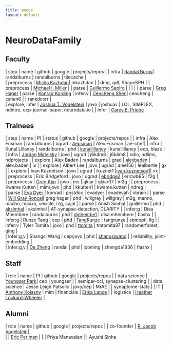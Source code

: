 ```yaml
---
title: peeps
layout: default
---
```


# NeuroDataFamily

## Faculty

| step 			| name 											|  github | google | projects/repos | 
| infra 		| [Randal Burns](http://hssl.cs.jhu.edu/~randal/)|  randalburns 	| randalburns 	| tilecache |  
| preprocess 	| [Misha Kazhdan](http://www.cs.jhu.edu/~misha/)| mkazhdan 		| 				| dmg, gdf, ShapeSPH | 
| preprocess 	| [Michael I. Miller](http://cis.jhu.edu/faculty/mmiller.php) | 
| parse 		| [Guillermo Sapiro](http://sapirolab.pratt.duke.edu/) 								|   |  |  |
| parse 		| [Greg Hager](http://www.cs.jhu.edu/~hager/)
| parse 		| [Konrad Kording](http://koerding.com/)
| infer:v 		| [Cencheng Shen](http://sites.temple.edu/cshen/)| cencheng  								| cshen6 		| 				| rankdcorr |   
| explore, infer			| [Joshua T. Vogelstein](http://jovo.me)  		| jovo 		| joshuav 	| LOL, SIMPLEX, ndintro, ocp-journal-paper, neurodata.io  | 
| infer 		| [Carey E. Priebe](http://www.ams.jhu.edu/~priebe/)


## Trainees



| step 			| name 											| PI | status | github | google | projects/repos | 
| infra 		| Alex Eusman 									| randalburns | ugrad | [Aeusman](https://github.com/Aeusman) 		| Alex.Eusman 	| ae-chef| 
| infra 		| Kunal Lillaney 							| randalburns | phd | [kunallillaney](https://github.com/kunallillaney) | kunallillaney | ocp, blaze  |  
| infra 		| [Jordan Matelsky](http://jordan.matelsky.com) | jovo | ugrad | j6k4m8 		| j6k4m8 		| ndio, ndlims, ndprojects | 
| explore 		| Alex Baden 									| randalburns | grad | [alexbaden](https://github.com/alexbaden) 	| alex.baden 	| ix  | 
| explore 		| Albert Lee 									| jovo | ugrad | alee156 		| lealbertle 	| gx | 
| explore 		| Ivan Kuznetsov 				| jovo | ugrad | ikuznet1 	|[ivan.kuznetsov1](https://scholar.google.com/citations?user=I3zJCYUAAAAJ&hl=en)| vx |   
| preprocess 	| Eric Bridgeford 								| jovo | ugrad | [ebridge2](https://github.com/ebridge2) 		| ericwb95 		| f2g |   
| preprocess 	| [Greg Kiar](http://ikiar.ca)  				| jovo | ms | gkiar 		| gkiar07 		| m2g | 
| preprocess 	| Kwame Kutten 									| mim/jovo | phd |  kkutten1 		| kwame.kutten 	| ndreg |  
| parse 		| [Eva Dyer](http://www.ece.rice.edu/~eld1/)	| konrad | postdoc | evadyer 		| evadevah 		| xbrain |
| parse 		| [Will Gray Roncal](http://will.grayroncal.com)| greg hager | phd | willgray | willgray 		| m2g, manno, macho, maxxo, vesicle, i2g, cajal  |
| parse 		| Anish Simhal 							| guillermo | phd | [aksimhal](http://people.duke.edu/~aks62/) | aksimhal | AT-synapse-detection, CLARITY |
| infer:g 		| Disa Mhembere 								| randalburns | phd | [dmhembe1](http://www.cs.jhu.edu/~disa/) 		| disa.mhembere | flashx | 
| infer:g		| Runze Tang 									| cep | phd | [TangRunze](https://github.com/tangrunze) 	| tangrunze 	| sbmopti, llg | 
| infer:v 		| Tyler Tomita 									| jovo | phd | [ttomita](https://github.com/ttomita/) 	| tmtomita87 	| randomerforest, qing |   
| infer:g,v 	| Shangsi Wang 									| cep/jovo | phd | [shangsiwang](https://github.com/shangsiwang) | | reliability, joint-embedding |  
| infer:g,v 	| [Da Zheng](http://www.cs.jhu.edu/~zhengda/) 	| randal | phd | icoming 		| zhengda1936 	| flashx |  

## Staff

| role 			| name 											| PI | github | google | projects/repos | 
| data science 	| [Youngser Park](http://www.cis.jhu.edu/~parky/)| cep | youngser		|  				| semipar-cci, synapse-clustering | 
| data science 	| Jesse Leigh Patsolic | jovo/cep | MrAE		|  				| synaptome-stats | 
| IT 			| [Anthony Kolasny](http://www.cis.jhu.edu/~akolasny/) | mim
| financials 	| [Erika Lance](http://cis.jhu.edu/staff/elance.php) | 
| logistics 	| [Heather Lockard-Wheeler](http://cis.jhu.edu/staff/hlockard-wheeler.php) | 

## Alumni

| role 			| name 											|  github | google | projects/repos | 
| co-founder 	| [R. Jacob Vogelstein](http://www.iarpa.gov/index.php/our-program-managers)|   
|  			| [Eric Perlman](http://www.yikes.com/~eric/) |
| | Priya Manavalan
| | Ayushi Sinha
